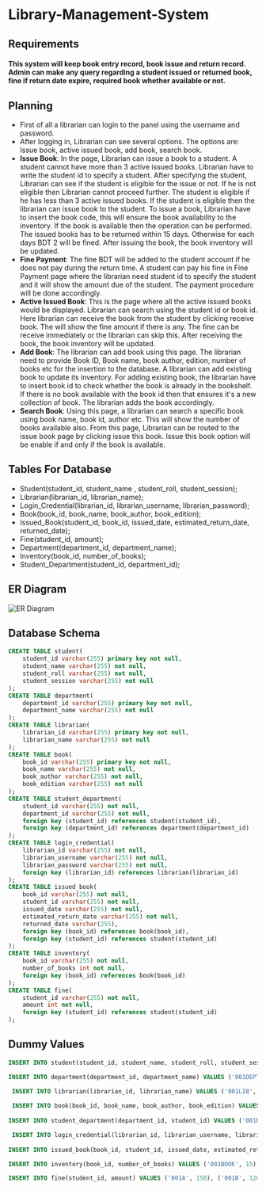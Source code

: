 # Library-Management-System
## Requirements
  #### This system will keep book entry record, book issue and return record. Admin can make any query regarding a student issued or returned book, fine if return date expire, required book whether available or not.
## Planning
*	First of all a librarian can login to the panel using the username and password.
*	After logging in, Librarian can see several options. The options are: Issue book, active issued book, add book, search book.
*	**Issue Book**: In the page, Librarian can issue a book to a student. A student cannot have more than 3 active issued books. Librarian have to write the student id to specify a student. After specifying the student, Librarian can see if the student is eligible for the issue or not. If he is not eligible then Librarian cannot proceed further. The student is eligible if he has less than 3 active issued books. If the student is eligible then the librarian can issue book to the student. To issue a book, Librarian have to insert the book code, this will ensure the book availability to the inventory. If the book is available then the operation can be performed. The issued books has to be returned within 15 days. Otherwise for each days BDT 2 will be fined. After issuing the book, the book inventory will be updated.
*	**Fine Payment**: The fine BDT will be added to the student account if he does not pay during the return time. A student can pay his fine in Fine Payment page where the librarian need student id to specify the student and it will show the amount due of the student. The payment procedure will be done accordingly.
*	**Active Issued Book**: This is the page where all the active issued books would be displayed. Librarian can search using the student id or book id. Here librarian can receive the book from the student by clicking receive book. The will show the fine amount if there is any. The fine can be receive immediately or the librarian can skip this. After receiving the book, the book inventory will be updated. 
*	**Add Book**: The librarian can add book using this page. The librarian need to provide Book ID, Book name, book author, edition, number of books etc for the insertion to the database. A librarian can add existing book to update its inventory.  For adding existing book, the librarian have to insert book id to check whether the book is already in the bookshelf. If there is no book available with the book id then that ensures it's a new collection of book. The librarian adds the book accordingly.
*	**Search Book**: Using this page, a librarian can search a specific book using book name, book id, author etc. This will show the number of books available also. From this page, Librarian can be routed to the issue book page by clicking issue this book. Issue this book option will be enable if and only if the book is available.
## Tables For Database
* Student(student_id, student_name , student_roll, student_session);
* Librarian(librarian_id, librarian_name);
* Login_Credential(librarian_id, librarian_username, librarian_password);
* Book(book_id, book_name, book_author, book_edition);
* Issued_Book(student_id, book_id, issued_date, estimated_return_date, returned_date);
* Fine(student_id, amount);
* Department(department_id, department_name);
* Inventory(book_id, number_of_books);
* Student_Department(student_id, department_id);
## ER Diagram
<img src="https://i.imgur.com/panm18l.png" alt="ER Diagram">

## Database Schema

```sql
CREATE TABLE student(
    student_id varchar(255) primary key not null,
    student_name varchar(255) not null,
    student_roll varchar(255) not null,
    student_session varchar(255) not null
);
CREATE TABLE department(
    department_id varchar(255) primary key not null,
    department_name varchar(255) not null
);
CREATE TABLE librarian(
    librarian_id varchar(255) primary key not null,
    librarian_name varchar(255) not null    
);
CREATE TABLE book(
    book_id varchar(255) primary key not null,
    book_name varchar(255) not null, 
    book_author varchar(255) not null, 
    book_edition varchar(255) not null
);
CREATE TABLE student_department(
    student_id varchar(255) not null,
    department_id varchar(255) not null,
    foreign key (student_id) references student(student_id),
    foreign key (department_id) references department(department_id)
);
CREATE TABLE login_credential(
    librarian_id varchar(255) not null,
    librarian_username varchar(255) not null, 
    librarian_password varchar(255) not null, 
    foreign key (librarian_id) references librarian(librarian_id)
);
CREATE TABLE issued_book(
    book_id varchar(255) not null, 
    student_id varchar(255) not null, 
    issued_date varchar(255) not null, 
    estimated_return_date varchar(255) not null, 
    returned_date varchar(255), 
    foreign key (book_id) references book(book_id),
    foreign key (student_id) references student(student_id)
);
CREATE TABLE inventory(
    book_id varchar(255) not null, 
    number_of_books int not null,
    foreign key (book_id) references book(book_id)
);
CREATE TABLE fine(
    student_id varchar(255) not null, 
    amount int not null,
    foreign key (student_id) references student(student_id)
);
```

## Dummy Values

```sql
INSERT INTO student(student_id, student_name, student_roll, student_session) VALUES ('001A', 'Sazzad Hossain', '17081', '2016-17'), ('001B', 'Ahadul Islam', '17099', '2016-17'), ('001C', 'Saidur Rahman', '17090', '2016-17'), ('001D', 'Al-Hasan Rahman', '17083', '2016-17');

INSERT INTO department(department_id, department_name) VALUES ('001DEPT', 'CSE'), ('002DEPT', 'BBA'), ('003DEPT', 'ECE');

 INSERT INTO librarian(librarian_id, librarian_name) VALUES ('001LIB', 'Nusrat Jahan'),('002LIB', 'Halima Islam'), ('003LIB', 'Nur Muhammad');
 
 INSERT INTO book(book_id, book_name, book_author, book_edition) VALUES ('001BOOK', 'Software Engineering', 'Sommerville', '2nd'), ('002BOOK', 'Compiler Design Principles', 'Ullman and Aho', '2nd'), ('003BOOK', 'Introduction to Automata Theory', 'John E. Hopcroft', '3rd');
 
INSERT INTO student_department(department_id, student_id) VALUES ('001DEPT', '001A'),('002DEPT', '001B'), ('001DEPT', '001C'), ('003DEPT', '001D');

 INSERT INTO login_credential(librarian_id, librarian_username, librarian_password) VALUES ('001LIB', 'nusrat@library', 'admin123'), ('002LIB', 'halima@library', 'admin123'), ('003LIB', 'nur@library', 'admin123');
 
INSERT INTO issued_book(book_id, student_id, issued_date, estimated_return_date, returned_date) VALUES ('001BOOK', '001A', '14-02-2020', '29-02-2020', ''), ('001BOOK', '001B', '14-02-2020', '29-02-2020', ''), ('002BOOK', '001D', '14-02-2020', '29-02-2020', '');

INSERT INTO inventory(book_id, number_of_books) VALUES ('001BOOK', 15), ('002BOOK', 12), ('003BOOK', 5);

INSERT INTO fine(student_id, amount) VALUES ('001A', 150), ('001B', 120), ('001C', 50), ('001D', 50);
```

